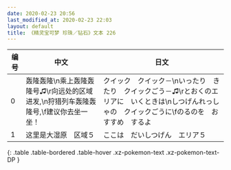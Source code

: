 ```yaml
---
date: 2020-02-23 20:56
last_modified_at: 2020-02-23 22:03
layout: default
title: 《精灵宝可梦 珍珠／钻石》文本 226
---
```

| 编号 | 中文 | 日文 |
| ---- | ---- | ---- |
| 0 | 轰隆轰隆\n乘上轰隆轰隆号♫\r向远处的区域进发,\n狩猎列车轰隆轰隆号,\f建议你去坐一坐！ | クイック　クイック－\nいったり　きたり　クイックごう－♫\rとおくのエリアに　いくときは\nしつげんれっしゃの　クイックごうに\fのるのを　おすすめ　するよ |
| 1 | 这里是大湿原　区域５ | ここは　だいしつげん　エリア５ |
{: .table .table-bordered .table-hover .xz-pokemon-text .xz-pokemon-text-DP }
